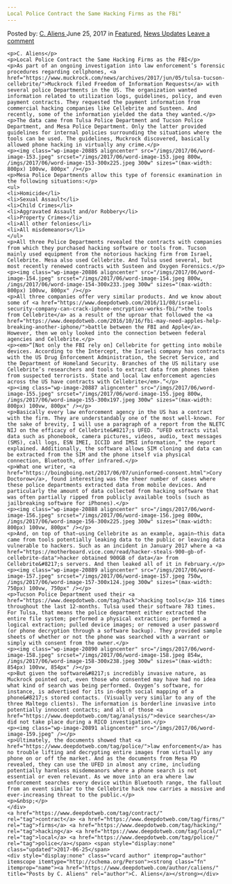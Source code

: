 ```yaml
---
Local Police Contract the Same Hacking Firms as the FBi"
---
```

<article class="post-listing post-20878 post type-post status-publish format-standard has-post-thumbnail hentry  tag-contract tag-firms tag-hacking tag-local tag-police">
    <div class="post-inner">
        <span>Posted by: <a href="https://www.deepdotweb.com/author/caliens/" title="">C. Aliens </a></span>
    <span>June 25, 2017</span>
    <span>in <a href="https://www.deepdotweb.com/category/deepdot-news/" rel="category tag">Featured</a>, <a href="https://www.deepdotweb.com/category/news-updates/" rel="category tag">News Updates</a></span>
    <span><a href="https://www.deepdotweb.com/2017/06/25/local-police-contract-hacking-firms-fbi/#respond">Leave a comment</a></span>
    </p>
    <div class="clear"></div>
    
    <p>C. Aliens</p>
    <p>Local Police Contract the Same Hacking Firms as the FBI</p>
    <p>As part of an ongoing investigation into law enforcement’s forensic procedures regarding cellphones, <a href="https://www.muckrock.com/news/archives/2017/jun/05/tulsa-tucson-cellebrite/">Muckrock filed Freedom of Information Requests</a> with several police Departments in the US. The organization wanted information related to utilization logs, guidelines, policy, and even payment contracts. They requested the payment information from commercial hacking companies like Cellebrite and Susteen. And recently, some of the information yielded the data they wanted.</p>
    <p>The data came from Tulsa Police Department and Tucson Police Department, and Mesa Police Department. Only the latter provided guidelines for internal policies surrounding the situations where the tools can be used. The guidelines, Muckrock discovered, basically allowed phone hacking in virtually any crime.</p>
    <p><img class="wp-image-20885 aligncenter" src="/imgs/2017/06/word-image-153.jpeg" srcset="/imgs/2017/06/word-image-153.jpeg 800w, /imgs/2017/06/word-image-153-300x225.jpeg 300w" sizes="(max-width: 800px) 100vw, 800px" /></p>
    <p>Mesa Police Departments allow this type of forensic examination in the following situations:</p>
    <ul>
    <li>Homicide</li>
    <li>Sexual Assault</li>
    <li>Child Crimes</li>
    <li>Aggravated Assault and/or Robbery</li>
    <li>Property Crimes</li>
    <li>All other felonies</li>
    <li>All misdemeanors</li>
    </ul>
    <p>All three Police Departments revealed the contracts with companies from which they purchased hacking software or tools from. Tucson mainly used equipment from the notorious hacking firm from Israel, Cellebrite. Mesa also used Cellebrite. And Tulsa used several, but most recently renewed contracts with Susteen and Oxygen Forensics.</p>
    <p><img class="wp-image-20886 aligncenter" src="/imgs/2017/06/word-image-154.jpeg" srcset="/imgs/2017/06/word-image-154.jpeg 800w, /imgs/2017/06/word-image-154-300x233.jpeg 300w" sizes="(max-width: 800px) 100vw, 800px" /></p>
    <p>All three companies offer very similar products. And we know about some of <a href="https://www.deepdotweb.com/2016/11/08/israeli-security-company-can-crack-iphone-encryption-works-fbi/">the tools from Cellebrite</a> as a result of the uproar that followed the <a href="https://www.deepdotweb.com/2016/10/16/fbi-may-need-apples-help-breaking-another-iphone/">battle between the FBI and Apple</a>. However, then we only looked into the connection between federal agencies and Cellebrite.</p>
    <p><em>“[Not only the FBI rely on] Cellebrite for getting into mobile devices. According to the Intercept, the Israeli company has contracts with the US Drug Enforcement Administration, the Secret Service, and the Department of Homeland Security. Branches of the US military use Cellebrite’s researchers and tools to extract data from phones taken from suspected terrorists. State and local law enforcement agencies across the US have contracts with Cellebrite</em>.”</p>
    <p><img class="wp-image-20887 aligncenter" src="/imgs/2017/06/word-image-155.jpeg" srcset="/imgs/2017/06/word-image-155.jpeg 800w, /imgs/2017/06/word-image-155-300x197.jpeg 300w" sizes="(max-width: 800px) 100vw, 800px" /></p>
    <p>Basically every law enforcement agency in the US has a contract with the firm. They are understandably one of the most well-known. For the sake of brevity, I will use a paragraph of a report from the NLETC NIJ on the efficacy of Cellebrite&#8217;s UFED. “UFED extracts vital data such as phonebook, camera pictures, videos, audio, text messages (SMS), call logs, ESN IMEI, ICCID and IMSI information,” the report explained. Additionally, the software allows SIM cloning and data can be extracted from the SIM and the phone itself via physical connection, Bluetooth, offer infrared.</p>
    <p>What one writer, <a href="https://boingboing.net/2017/06/07/uninformed-consent.html">Cory Doctorow</a>, found interesting was the sheer number of cases where these police departments extracted data from mobile devices. And particularly the amount of data collected from hacking software that was often partially ripped from publicly available tools (such as jailbreaking software for iPhones).</p>
    <p><img class="wp-image-20888 aligncenter" src="/imgs/2017/06/word-image-156.jpeg" srcset="/imgs/2017/06/word-image-156.jpeg 800w, /imgs/2017/06/word-image-156-300x225.jpeg 300w" sizes="(max-width: 800px) 100vw, 800px" /></p>
    <p>And, on top of that—using Cellebrite as an example, again—this data came from tools potentially leaking data to the public or leaving data vulnerable to hackers. Such as an incident in January 2017 where a <a href="https://motherboard.vice.com/read/hacker-steals-900-gb-of-cellebrite-data">hacker obtained 900GB of data</a> from Cellebrite&#8217;s servers. And then leaked all of it in February.</p>
    <p><img class="wp-image-20889 aligncenter" src="/imgs/2017/06/word-image-157.jpeg" srcset="/imgs/2017/06/word-image-157.jpeg 750w, /imgs/2017/06/word-image-157-300x124.jpeg 300w" sizes="(max-width: 750px) 100vw, 750px" /></p>
    <p>Tucson Police Department used their <a href="https://www.deepdotweb.com/tag/hack">hacking tools</a> 316 times throughout the last 12-months. Tulsa used their software 783 times. For Tulsa, that means the police department either extracted the entire file system; performed a physical extraction; performed a logical extraction; pulled device images; or removed a user password (or phone decryption through a software backup). They provided sample sheets of whether or not the phone was searched with a warrant or simply with consent from the owner.</p>
    <p><img class="wp-image-20890 aligncenter" src="/imgs/2017/06/word-image-158.jpeg" srcset="/imgs/2017/06/word-image-158.jpeg 854w, /imgs/2017/06/word-image-158-300x238.jpeg 300w" sizes="(max-width: 854px) 100vw, 854px" /></p>
    <p>But given the software&#8217;s incredibly invasive nature, as Muckrock pointed out, even those who consented may have had no idea what kind of search was being performed. Oxygen’s software, for instance, is advertised for its in-depth social mapping of a phone&#8217;s stored contacts. (Visually very similar to any of the three Maltego clients). The information is borderline invasive into potentially innocent contacts; and all of those <a href="https://www.deepdotweb.com/tag/analysis/">device searches</a> did not take place during a RICO investigation.</p>
    <p><img class="wp-image-20891 aligncenter" src="/imgs/2017/06/word-image-159.jpeg" /></p>
    <p>Ultimately, the documents showed that <a href="https://www.deepdotweb.com/tag/police/">law enforcement</a> has no trouble lifting and decrypting entire images from virtually any phone on or off the market. And as the documents from Mesa PD revealed, they can use the UFED in almost any crime, including potentially harmless misdemeanors where a phone search is not essential or even relevant. As we move into an era where law enforcement searches every device within Bluetooth range, the fallout from an event similar to the Cellebrite hack now carries a massive and ever-increasing threat to the public.</p>
    <p>&nbsp;</p>
    </div>
    <a href="https://www.deepdotweb.com/tag/contract/" rel="tag">contract</a> <a href="https://www.deepdotweb.com/tag/firms/" rel="tag">firms</a> <a href="https://www.deepdotweb.com/tag/hacking/" rel="tag">hacking</a> <a href="https://www.deepdotweb.com/tag/local/" rel="tag">local</a> <a href="https://www.deepdotweb.com/tag/police/" rel="tag">police</a></span> <span style="display:none" class="updated">2017-06-25</span>
    <div style="display:none" class="vcard author" itemprop="author" itemscope itemtype="http://schema.org/Person"><strong class="fn" itemprop="name"><a href="https://www.deepdotweb.com/author/caliens/" title="Posts by C. Aliens" rel="author">C. Aliens</a></strong></div>
    
